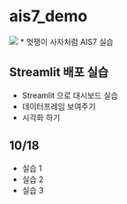 # ais7_demo
<img src='https://w.namu.la/s/7b6dbee0dd39f826413ffde07a9d1ebc9ce96d2162fa599eea400c7e1ce730fd2538515018de9fb86155ba30f390fef23d719e9485b3363c8b9cc644490405ccc624daf03fcee86378b58caf8e6ab69eb5eae99f26a3ebac0b29d831c813f9556e65169a175b31c686b6c83050ed86d9'>
* 멋쟁이 사자처럼 AIS7 실습

## Streamlit 배포 실습
* Streamlit 으로 대시보드 실습
* 데이터프레임 보여주기
* 시각화 하기

## 10/18
* 실습 1
* 실습 2
* 실습 3
